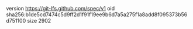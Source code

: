 version https://git-lfs.github.com/spec/v1
oid sha256:b1de5cd7474c5d9ff2d1f91f19ee9b6d7a5a275f1a8add8f095373b56d751100
size 2902
